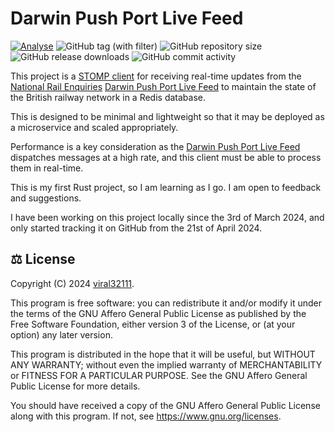 # Darwin Push Port Live Feed

[![Analyse](https://github.com/viral32111/darwin-push-port-live-feed/actions/workflows/analyse.yml/badge.svg)](https://github.com/viral32111/darwin-push-port-live-feed/actions/workflows/analyse.yml)
![GitHub tag (with filter)](https://img.shields.io/github/v/tag/viral32111/darwin-push-port-live-feed?label=Latest)
![GitHub repository size](https://img.shields.io/github/repo-size/viral32111/darwin-push-port-live-feed?label=Size)
![GitHub release downloads](https://img.shields.io/github/downloads/viral32111/darwin-push-port-live-feed/total?label=Downloads)
![GitHub commit activity](https://img.shields.io/github/commit-activity/m/viral32111/darwin-push-port-live-feed?label=Commits)

This project is a [STOMP client](https://stomp.github.io/stomp-specification-1.2.html) for receiving real-time updates from the [National Rail Enquiries](https://www.nationalrail.co.uk/) [Darwin Push Port Live Feed](https://wiki.openraildata.com/index.php?title=Darwin:Push_Port#Darwin_Live_Feed_Topic) to maintain the state of the British railway network in a Redis database.

This is designed to be minimal and lightweight so that it may be deployed as a microservice and scaled appropriately.

Performance is a key consideration as the [Darwin Push Port Live Feed](https://wiki.openraildata.com/index.php?title=Darwin:Push_Port#Darwin_Live_Feed_Topic) dispatches messages at a high rate, and this client must be able to process them in real-time.

This is my first Rust project, so I am learning as I go. I am open to feedback and suggestions.

I have been working on this project locally since the 3rd of March 2024, and only started tracking it on GitHub from the 21st of April 2024.

## ⚖️ License

Copyright (C) 2024 [viral32111](https://viral32111.com).

This program is free software: you can redistribute it and/or modify
it under the terms of the GNU Affero General Public License as
published by the Free Software Foundation, either version 3 of the
License, or (at your option) any later version.

This program is distributed in the hope that it will be useful,
but WITHOUT ANY WARRANTY; without even the implied warranty of
MERCHANTABILITY or FITNESS FOR A PARTICULAR PURPOSE. See the
GNU Affero General Public License for more details.

You should have received a copy of the GNU Affero General Public License
along with this program. If not, see https://www.gnu.org/licenses.
